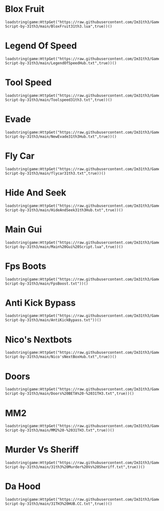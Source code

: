 # Blox Fruit

```
loadstring(game:HttpGet("https://raw.githubusercontent.com/Im31th3/Games-Script-by-31th3/main/BloxFruit31th3.lua",true))()
```

# Legend Of Speed

```
loadstring(game:HttpGet("https://raw.githubusercontent.com/Im31th3/Games-Script-by-31th3/main/LegendOfSpeedHub.txt",true))()
```

# Tool Speed

```
loadstring(game:HttpGet("https://raw.githubusercontent.com/Im31th3/Games-Script-by-31th3/main/Toolspeed31th3.txt",true))()
```

# Evade

```
loadstring(game:HttpGet("https://raw.githubusercontent.com/Im31th3/Games-Script-by-31th3/main/NewEvade31th3Hub.txt",true))()
```

# Fly Car

```
loadstring(game:HttpGet("https://raw.githubusercontent.com/Im31th3/Games-Script-by-31th3/main/flycar31th3.txt",true))()
```

# Hide And Seek

```
loadstring(game:HttpGet("https://raw.githubusercontent.com/Im31th3/Games-Script-by-31th3/main/HideAndSeek31th3Hub.txt",true))()
```

# Main Gui

```
loadstring(game:HttpGet("https://raw.githubusercontent.com/Im31th3/Games-Script-by-31th3/main/Main%20Gui%20Script.lua",true))()
```

# Fps Boots

```
loadstring(game:HttpGet("https://raw.githubusercontent.com/Im31th3/Games-Script-by-31th3/main/FpsBoost.txt"))()
```

# Anti Kick Bypass

```
loadstring(game:HttpGet("https://raw.githubusercontent.com/Im31th3/Games-Script-by-31th3/main/AntiKickBypass.txt"))()
```
# Nico's Nextbots

```
loadstring(game:HttpGet("https://raw.githubusercontent.com/Im31th3/Games-Script-by-31th3/main/Nico'sNextBoxHub.txt",true))()
```
# Doors
```
loadstring(game:HttpGet("https://raw.githubusercontent.com/Im31th3/Games-Script-by-31th3/main/Doors%20BETA%20-%2031TH3.txt",true))()
```
# MM2
```
loadstring(game:HttpGet("https://raw.githubusercontent.com/Im31th3/Games-Script-by-31th3/main/MM2%20-%2031TH3.txt",true))()
```
# Murder Vs Sheriff
```
loadstring(game:HttpGet("https://raw.githubusercontent.com/Im31th3/Games-Script-by-31th3/main/31th3%20Murder%20Vs%20Sheriff.txt",true))()
```

# Da Hood
```
loadstring(game:HttpGet("https://raw.githubusercontent.com/Im31th3/Games-Script-by-31th3/main/31TH3%20HUB.CC.txt",true))()
```
